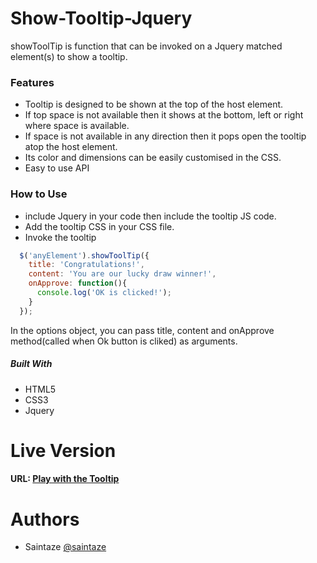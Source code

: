 # Show-Tooltip-Jquery
showToolTip is function that can be invoked on a Jquery matched element(s) to show a tooltip.

### Features
+ Tooltip is designed to be shown at the top of the host element. 
+ If top space is not available then it shows at the bottom, left or right where space is available.
+ If space is not available in any direction then it pops open the tooltip atop the host element.
+ Its color and dimensions can be easily customised in the CSS.
+ Easy to use API

### How to Use
  + include Jquery in your code then include the tooltip JS code.
  + Add the tooltip CSS in your CSS file.
  + Invoke the tooltip 
  
  ```js
    $('anyElement').showToolTip({
      title: 'Congratulations!',
      content: 'You are our lucky draw winner!',
      onApprove: function(){
        console.log('OK is clicked!');
      }
    });
  ```
  In the options object, you can pass title, content and onApprove method(called when Ok button is cliked) as arguments.

##### Built With
+ HTML5
+ CSS3
+ Jquery

# Live Version
#### URL: [Play with the Tooltip](https://note-taking.ayezahmed.now.sh )

# Authors
+ Saintaze [@saintaze](https://github.com/saintaze/)


